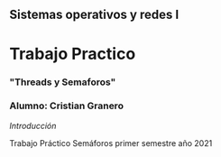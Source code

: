 ## Sistemas operativos y redes I ##
# Trabajo Practico #
### "Threads y Semaforos"  ###

### Alumno: Cristian Granero ###

_*Introducción*_

Trabajo Práctico Semáforos primer semestre año 2021
